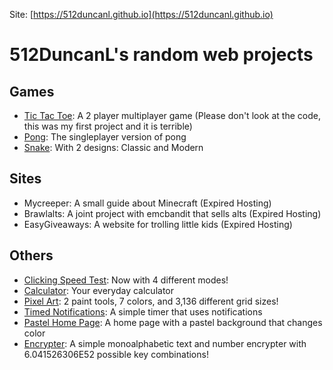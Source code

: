 Site: [https://512duncanl.github.io](https://512duncanl.github.io)

# 512DuncanL's random web projects

## Games
- [Tic Tac Toe](https://512duncanl.github.io/tic-tac-toe.html): A 2 player multiplayer game (Please don't look at the code, this was my first project and it is terrible)
- [Pong](https://512duncanl.github.io/pong.html): The singleplayer version of pong
- [Snake](https://512duncanl.github.io/snake.html): With 2 designs: Classic and Modern
## Sites
- Mycreeper: A small guide about Minecraft (Expired Hosting)
- Brawlalts: A joint project with emcbandit that sells alts (Expired Hosting)
- EasyGiveaways: A website for trolling little kids (Expired Hosting)
## Others
- [Clicking Speed Test](https://512duncanl.github.io/clicking-speed-test.html): Now with 4 different modes!
- [Calculator](https://512duncanl.github.io/calculator.html): Your everyday calculator
- [Pixel Art](https://512duncanl.github.io/pixel-art.html): 2 paint tools, 7 colors, and 3,136 different grid sizes!
- [Timed Notifications](https://512duncanl.github.io/timed-notifications.html): A simple timer that uses notifications
- [Pastel Home Page](https://512duncanl.github.io/pastel-home-page.html): A home page with a pastel background that changes color
- [Encrypter](https://512duncanl.github.io/encrypter.html): A simple monoalphabetic text and number encrypter with 6.041526306E52 possible key combinations!